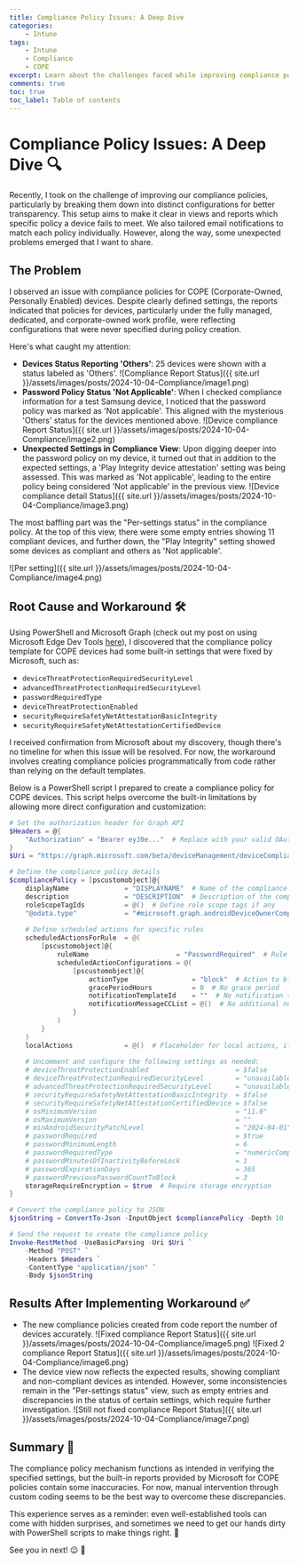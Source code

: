 ```yaml
---
title: Compliance Policy Issues: A Deep Dive
categories:
    - Intune
tags:
    - Intune
    - Compliance
    - COPE
excerpt: Learn about the challenges faced while improving compliance policies for COPE devices, and discover a workaround to resolve issues with unexpected settings and inaccurate reports.
comments: true
toc: true
toc_label: Table of contents
---
```


# Compliance Policy Issues: A Deep Dive 🔍

Recently, I took on the challenge of improving our compliance policies, particularly by breaking them down into distinct configurations for better transparency. This setup aims to make it clear in views and reports which specific policy a device fails to meet. We also tailored email notifications to match each policy individually. However, along the way, some unexpected problems emerged that I want to share.

## The Problem

I observed an issue with compliance policies for COPE (Corporate-Owned, Personally Enabled) devices. Despite clearly defined settings, the reports indicated that policies for devices, particularly under the fully managed, dedicated, and corporate-owned work profile, were reflecting configurations that were never specified during policy creation.

Here's what caught my attention:

- **Devices Status Reporting 'Others'**: 25 devices were shown with a status labeled as 'Others'.
![Compliance Report Status]({{ site.url }}/assets/images/posts/2024-10-04-Compliance/image1.png)
- **Password Policy Status 'Not Applicable'**: When I checked compliance information for a test Samsung device, I noticed that the password policy was marked as 'Not applicable'. This aligned with the mysterious 'Others' status for the devices mentioned above.
![Device compliance Report Status]({{ site.url }}/assets/images/posts/2024-10-04-Compliance/image2.png)
- **Unexpected Settings in Compliance View**: Upon digging deeper into the password policy on my device, it turned out that in addition to the expected settings, a 'Play Integrity device attestation' setting was being assessed. This was marked as 'Not applicable', leading to the entire policy being considered 'Not applicable' in the previous view.
![Device compliance detail Status]({{ site.url }}/assets/images/posts/2024-10-04-Compliance/image3.png)

The most baffling part was the "Per-settings status" in the compliance policy. At the top of this view, there were some empty entries showing 11 compliant devices, and further down, the "Play Integrity" setting showed some devices as compliant and others as 'Not applicable'.

![Per setting]({{ site.url }}/assets/images/posts/2024-10-04-Compliance/image4.png)

## Root Cause and Workaround 🛠️

Using PowerShell and Microsoft Graph (check out my post on using Microsoft Edge Dev Tools [here](https://universecitiz3n.tech/powershell/SettingsCatalog-Move/)), I discovered that the compliance policy template for COPE devices had some built-in settings that were fixed by Microsoft, such as:

- `deviceThreatProtectionRequiredSecurityLevel`
- `advancedThreatProtectionRequiredSecurityLevel`
- `passwordRequiredType`
- `deviceThreatProtectionEnabled`
- `securityRequireSafetyNetAttestationBasicIntegrity`
- `securityRequireSafetyNetAttestationCertifiedDevice`

I received confirmation from Microsoft about my discovery, though there's no timeline for when this issue will be resolved. For now, the workaround involves creating compliance policies programmatically from code rather than relying on the default templates.

Below is a PowerShell script I prepared to create a compliance policy for COPE devices. This script helps overcome the built-in limitations by allowing more direct configuration and customization:

```powershell
# Set the authorization header for Graph API
$Headers = @{  
    "Authorization" = "Bearer eyJ0e..."  # Replace with your valid OAuth token
}
$Uri = "https://graph.microsoft.com/beta/deviceManagement/deviceCompliancePolicies/"  # Endpoint for device compliance policies

# Define the compliance policy details
$compliancePolicy = [pscustomobject]@{
    displayName              = "DISPLAYNAME"  # Name of the compliance policy
    description              = "DESCRIPTION"  # Description of the compliance policy
    roleScopeTagIds          = @()  # Define role scope tags if any
    "@odata.type"            = "#microsoft.graph.androidDeviceOwnerCompliancePolicy"  # Type of compliance policy
    
    # Define scheduled actions for specific rules
    scheduledActionsForRule  = @(
        [pscustomobject]@{
            ruleName                      = "PasswordRequired"  # Rule to enforce password requirement
            scheduledActionConfigurations = @(
                [pscustomobject]@{
                    actionType                = "block"  # Action to block non-compliant devices
                    gracePeriodHours          = 0  # No grace period
                    notificationTemplateId    = ""  # No notification template assigned
                    notificationMessageCCList = @()  # No additional notifications
                }
            )
        }
    )
    localActions             = @()  # Placeholder for local actions, if any
    
    # Uncomment and configure the following settings as needed:
    # deviceThreatProtectionEnabled                      = $false
    # deviceThreatProtectionRequiredSecurityLevel        = "unavailable"
    # advancedThreatProtectionRequiredSecurityLevel      = "unavailable"
    # securityRequireSafetyNetAttestationBasicIntegrity  = $false
    # securityRequireSafetyNetAttestationCertifiedDevice = $false
    # osMinimumVersion                                   = "11.0"
    # osMaximumVersion                                   = ""
    # minAndroidSecurityPatchLevel                       = "2024-04-01"
    # passwordRequired                                   = $true
    # passwordMinimumLength                              = 6
    # passwordRequiredType                               = "numericComplex"
    # passwordMinutesOfInactivityBeforeLock              = 1
    # passwordExpirationDays                             = 365
    # passwordPreviousPasswordCountToBlock               = 3
    storageRequireEncryption = $true  # Require storage encryption
}

# Convert the compliance policy to JSON
$jsonString = ConvertTo-Json -InputObject $compliancePolicy -Depth 10

# Send the request to create the compliance policy
Invoke-RestMethod -UseBasicParsing -Uri $Uri `
    -Method "POST" `
    -Headers $Headers `
    -ContentType "application/json" `
    -Body $jsonString
```

## Results After Implementing Workaround ✅

- The new compliance policies created from code report the number of devices accurately.
![Fixed compliance Report Status]({{ site.url }}/assets/images/posts/2024-10-04-Compliance/image5.png)
![Fixed 2 compliance Report Status]({{ site.url }}/assets/images/posts/2024-10-04-Compliance/image6.png)
- The device view now reflects the expected results, showing compliant and non-compliant devices as intended. However, some inconsistencies remain in the "Per-settings status" view, such as empty entries and discrepancies in the status of certain settings, which require further investigation.
![Still not fixed compliance Report Status]({{ site.url }}/assets/images/posts/2024-10-04-Compliance/image7.png)

## Summary 📝

The compliance policy mechanism functions as intended in verifying the specified settings, but the built-in reports provided by Microsoft for COPE policies contain some inaccuracies. For now, manual intervention through custom coding seems to be the best way to overcome these discrepancies.

This experience serves as a reminder: even well-established tools can come with hidden surprises, and sometimes we need to get our hands dirty with PowerShell scripts to make things right. 💪

See you in next! 😉 🧠